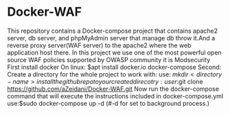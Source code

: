 # Docker-WAF
This repository contains a Docker-compose project that contains apache2 server, db server, and phpMyAdmin server that manage db throw it.And a reverse proxy server(WAF server) to the apache2 where the web application host there. In this project we use one of the most powerful open source WAF policies supported by OWASP community it is Modsecurity
First install docker
On linux: $apt install docker.io docker-compose
Second:
Create a directory for the whole project to work with:
use: $mkdir <directory-name>
install the github repo to your created direcotry:
user:$git clone https://github.com/aZeidani/Docker-WAF.git
Now run the docker-compose command that will execute the instructions included in docker-compose.yml
use:$sudo docker-compose up -d (#-d for set to background process.)

